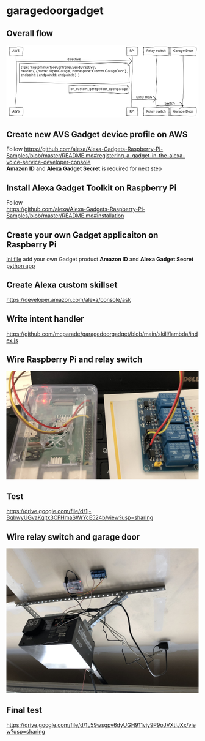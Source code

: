 # garagedoorgadget
## Overall flow
![overall](./img/overall_flow.png)

## Create new AVS Gadget device profile on AWS  
Follow https://github.com/alexa/Alexa-Gadgets-Raspberry-Pi-Samples/blob/master/README.md#registering-a-gadget-in-the-alexa-voice-service-developer-console  
**Amazon ID** and **Alexa Gadget Secret** is required for next step

## Install Alexa Gadget Toolkit on Raspberry Pi  
Follow  
https://github.com/alexa/Alexa-Gadgets-Raspberry-Pi-Samples/blob/master/README.md#installation

## Create your own Gadget applicaiton on Raspberry Pi  
[ini file](./garage_door.ini) add your own Gadget product **Amazon ID** and **Alexa Gadget Secret**   
[python app](./garage_door.py)

## Create Alexa custom skillset
https://developer.amazon.com/alexa/console/ask

## Write intent handler
https://github.com/mcparade/garagedoorgadget/blob/main/skill/lambda/index.js

## Wire Raspberry Pi and relay switch
![relay switch](./img/IMG_9278-1.jpg)

## Test
https://drive.google.com/file/d/1j-BqbwyUGvaKqjtk3CFHmaSWrYcE524b/view?usp=sharing


## Wire relay switch and garage door
![garage door](./img/IMG_9282.jpg)

## Final test
https://drive.google.com/file/d/1L59wsgpv6dyUGH911viy9P9oJVXtIJXx/view?usp=sharing
